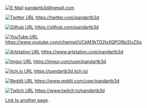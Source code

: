 [![E-Mail](https://img.icons8.com/ios-glyphs/30/000000/email.png)](mailto:pandartb3d@gmail.com) pandartb3d@gmail.com


[![Twitter URL](https://img.icons8.com/ios-glyphs/30/000000/twitter--v1.png)](https://twitter.com/pandartb3d) https://twitter.com/pandartb3d


[![Github URL](https://img.icons8.com/ios-glyphs/30/000000/github.png)](https://github.com/pandartb3d)  https://github.com/pandartb3d


[![YouTube URL](https://img.icons8.com/ios-glyphs/30/000000/youtube-play.png)](https://www.youtube.com/channel/UCbM3kTD2lsXQPORbi2lyZSg)  https://www.youtube.com/channel/UCbM3kTD2lsXQPORbi2lyZSg


[![Artstation URL](https://img.icons8.com/windows/30/000000/artstation.png)](https://www.artstation.com/pandartb3d) https://www.artstation.com/pandartb3d


[![Imgur URL](https://img.icons8.com/ios-filled/30/000000/imgur.png)](https://imgur.com/user/pandartb3d)  https://imgur.com/user/pandartb3d

  
[![Itch.io URL](https://img.icons8.com/ios-glyphs/30/000000/itch-io.png)](https://pandartb3d.itch.io/)  https://pandartb3d.itch.io/


[![Reddit URL](https://img.icons8.com/ios-filled/30/000000/reddit--v2.png)](https://www.reddit.com/user/pandartb3d) https://www.reddit.com/user/pandartb3d


[![Twitch URL](https://img.icons8.com/ios-glyphs/30/000000/twitch.png)](https://www.twitch.tv/pandartb3d) https://www.twitch.tv/pandartb3d


[Link to another page](./another-page.html).

